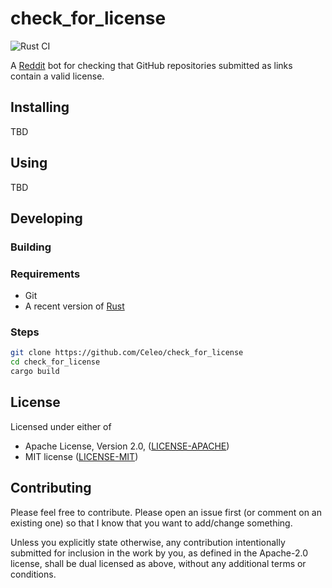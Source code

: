 # check_for_license

![Rust CI](https://github.com/Celeo/check_for_license/workflows/Rust%20CI/badge.svg?branch=master)

A [Reddit](https://reddit.com/) bot for checking that GitHub repositories submitted as links contain a valid license.

## Installing

TBD

## Using

TBD

## Developing

### Building

### Requirements

* Git
* A recent version of [Rust](https://www.rust-lang.org/tools/install)

### Steps

```sh
git clone https://github.com/Celeo/check_for_license
cd check_for_license
cargo build
```

## License

Licensed under either of

* Apache License, Version 2.0, ([LICENSE-APACHE](LICENSE-APACHE))
* MIT license ([LICENSE-MIT](LICENSE-MIT))

## Contributing

Please feel free to contribute. Please open an issue first (or comment on an existing one) so that I know that you want to add/change something.

Unless you explicitly state otherwise, any contribution intentionally submitted for inclusion in the work by you, as defined in the Apache-2.0 license,
shall be dual licensed as above, without any additional terms or conditions.
